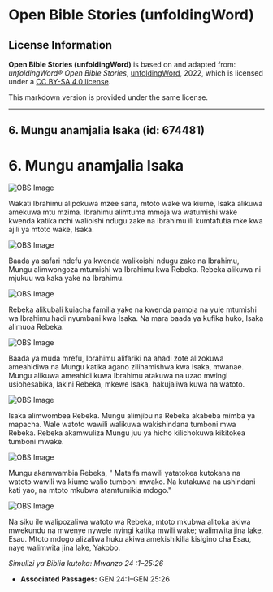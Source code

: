 # Open Bible Stories (unfoldingWord)

## License Information

**Open Bible Stories (unfoldingWord)** is based on and adapted from: _unfoldingWord® Open Bible Stories_, [unfoldingWord](https://unfoldingword.org/utw), 2022, which is licensed under a [CC BY-SA 4.0 license](https://creativecommons.org/licenses/by-sa/4.0/legalcode.en).

This markdown version is provided under the same license.



--------------------------------

## 6. Mungu anamjalia Isaka (id: 674481)

6\. Mungu anamjalia Isaka
=========================

![OBS Image](https://cdn.door43.org/obs/jpg/360px/obs-en-06-01.jpg)

Wakati Ibrahimu alipokuwa mzee sana, mtoto wake wa kiume, Isaka alikuwa amekuwa mtu mzima. Ibrahimu alimtuma mmoja wa watumishi wake kwenda katika nchi walioishi ndugu zake na Ibrahimu ili kumtafutia mke kwa ajili ya mtoto wake, Isaka.

![OBS Image](https://cdn.door43.org/obs/jpg/360px/obs-en-06-02.jpg)

Baada ya safari ndefu ya kwenda walikoishi ndugu zake na Ibrahimu, Mungu alimwongoza mtumishi wa Ibrahimu kwa Rebeka. Rebeka alikuwa ni mjukuu wa kaka yake na Ibrahimu.

![OBS Image](https://cdn.door43.org/obs/jpg/360px/obs-en-06-03.jpg)

Rebeka alikubali kuiacha familia yake na kwenda pamoja na yule mtumishi wa Ibrahimu hadi nyumbani kwa Isaka. Na mara baada ya kufika huko, Isaka alimuoa Rebeka.

![OBS Image](https://cdn.door43.org/obs/jpg/360px/obs-en-06-04.jpg)

Baada ya muda mrefu, Ibrahimu alifariki na ahadi zote alizokuwa ameahidiwa na Mungu katika agano zilihamishwa kwa Isaka, mwanae. Mungu alikuwa ameahidi kuwa Ibrahimu atakuwa na uzao mwingi usiohesabika, lakini Rebeka, mkewe Isaka, hakujaliwa kuwa na watoto.

![OBS Image](https://cdn.door43.org/obs/jpg/360px/obs-en-06-05.jpg)

Isaka alimwombea Rebeka. Mungu alimjibu na Rebeka akabeba mimba ya mapacha. Wale watoto wawili walikuwa wakishindana tumboni mwa Rebeka. Rebeka akamwuliza Mungu juu ya hicho kilichokuwa kikitokea tumboni mwake.

![OBS Image](https://cdn.door43.org/obs/jpg/360px/obs-en-06-06.jpg)

Mungu akamwambia Rebeka, " Mataifa mawili yatatokea kutokana na watoto wawili wa kiume walio tumboni mwako. Na kutakuwa na ushindani kati yao, na mtoto mkubwa atamtumikia mdogo."

![OBS Image](https://cdn.door43.org/obs/jpg/360px/obs-en-06-07.jpg)

Na siku ile walipozaliwa watoto wa Rebeka, mtoto mkubwa alitoka akiwa mwekundu na mwenye nywele nyingi katika mwili wake; walimwita jina lake, Esau. Mtoto mdogo alizaliwa huku akiwa amekishikilia kisigino cha Esau, naye walimwita jina lake, Yakobo.

*Simulizi ya Biblia kutoka: Mwanzo 24 :1–25:26*

* **Associated Passages:** GEN 24:1–GEN 25:26

